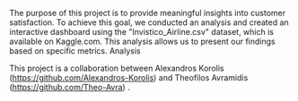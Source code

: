 
The purpose of this project is to provide meaningful insights into customer satisfaction. To achieve this goal, we conducted an analysis and created an interactive dashboard using the "Invistico_Airline.csv" dataset, which is available on Kaggle.com. This analysis allows us to present our findings based on specific metrics.
Analysis

This project is a collaboration between Alexandros Korolis (https://github.com/Alexandros-Korolis) and Theofilos Avramidis (https://github.com/Theo-Avra) .





